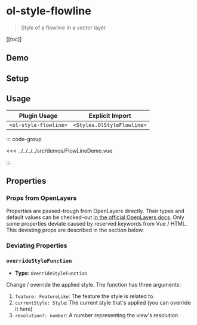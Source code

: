 # ol-style-flowline

> Style of a flowline in a vector layer

[[toc]]

## Demo

<script setup>
import FlowLineDemo from "@demos/FlowLineDemo.vue"
</script>
<ClientOnly>
<FlowLineDemo />
</ClientOnly>

## Setup

<!--@include: ../../styles.plugin.md-->

## Usage

| Plugin Usage          |      Explicit Import       |
|-----------------------|:--------------------------:|
| `<ol-style-flowline>` | `<Styles.OlStyleFlowline>` |

::: code-group

<<< ../../../../src/demos/FlowLineDemo.vue

:::

## Properties

### Props from OpenLayers

Properties are passed-trough from OpenLayers directly.
Their types and default values can be checked-out [in the official OpenLayers docs](https://openlayers.org/en/latest/apidoc/module-ol_source_OSM-OSM.html).
Only some properties deviate caused by reserved keywords from Vue / HTML.
This deviating props are described in the section below.

### Deviating Properties

### `overrideStyleFunction`

- **Type**: `OverrideStyleFunction`

Change / override the applied style.
The function has three arguments:

1. `feature: FeatureLike`: The feature the style is related to.
2. `currentStyle: Style`: The current style that's applied (you can override it here)
3. `resolution?: number`: A number representing the view's resolution
